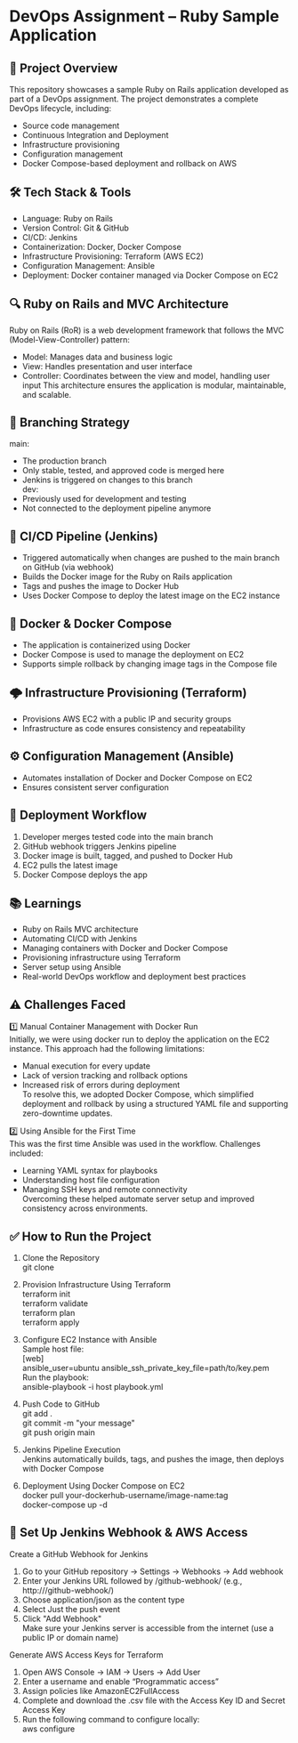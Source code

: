 # DevOps Assignment – Ruby Sample Application

## 📌 Project Overview
This repository showcases a sample Ruby on Rails application developed as part of a DevOps assignment. The project demonstrates a complete DevOps lifecycle, including:
- Source code management
- Continuous Integration and Deployment
- Infrastructure provisioning
- Configuration management
- Docker Compose-based deployment and rollback on AWS

## 🛠 Tech Stack & Tools
- Language: Ruby on Rails
- Version Control: Git & GitHub
- CI/CD: Jenkins
- Containerization: Docker, Docker Compose
- Infrastructure Provisioning: Terraform (AWS EC2)
- Configuration Management: Ansible
- Deployment: Docker container managed via Docker Compose on EC2

## 🔍 Ruby on Rails and MVC Architecture
Ruby on Rails (RoR) is a web development framework that follows the MVC (Model-View-Controller) pattern:
- Model: Manages data and business logic
- View: Handles presentation and user interface
- Controller: Coordinates between the view and model, handling user input
This architecture ensures the application is modular, maintainable, and scalable.

## 🌿 Branching Strategy
main:
- The production branch
- Only stable, tested, and approved code is merged here
- Jenkins is triggered on changes to this branch  
dev:
- Previously used for development and testing
- Not connected to the deployment pipeline anymore

## 🔁 CI/CD Pipeline (Jenkins)
- Triggered automatically when changes are pushed to the main branch on GitHub (via webhook)
- Builds the Docker image for the Ruby on Rails application
- Tags and pushes the image to Docker Hub
- Uses Docker Compose to deploy the latest image on the EC2 instance

## 🐳 Docker & Docker Compose
- The application is containerized using Docker
- Docker Compose is used to manage the deployment on EC2
- Supports simple rollback by changing image tags in the Compose file

## 🌩 Infrastructure Provisioning (Terraform)
- Provisions AWS EC2 with a public IP and security groups
- Infrastructure as code ensures consistency and repeatability

## ⚙️ Configuration Management (Ansible)
- Automates installation of Docker and Docker Compose on EC2
- Ensures consistent server configuration

## 🚀 Deployment Workflow
1. Developer merges tested code into the main branch  
2. GitHub webhook triggers Jenkins pipeline  
3. Docker image is built, tagged, and pushed to Docker Hub  
4. EC2 pulls the latest image  
5. Docker Compose deploys the app

## 📚 Learnings
- Ruby on Rails MVC architecture  
- Automating CI/CD with Jenkins  
- Managing containers with Docker and Docker Compose  
- Provisioning infrastructure using Terraform  
- Server setup using Ansible  
- Real-world DevOps workflow and deployment best practices

## ⚠️ Challenges Faced

1️⃣ Manual Container Management with Docker Run  
Initially, we were using docker run to deploy the application on the EC2 instance. This approach had the following limitations:
- Manual execution for every update
- Lack of version tracking and rollback options
- Increased risk of errors during deployment  
To resolve this, we adopted Docker Compose, which simplified deployment and rollback by using a structured YAML file and supporting zero-downtime updates.

2️⃣ Using Ansible for the First Time  
This was the first time Ansible was used in the workflow. Challenges included:
- Learning YAML syntax for playbooks
- Understanding host file configuration
- Managing SSH keys and remote connectivity  
Overcoming these helped automate server setup and improved consistency across environments.

## ✅ How to Run the Project

1. Clone the Repository  
git clone <your-repo-url>

2. Provision Infrastructure Using Terraform  
terraform init  
terraform validate  
terraform plan  
terraform apply

3. Configure EC2 Instance with Ansible  
Sample host file:  
[web]  
<your-ec2-public-ip> ansible_user=ubuntu ansible_ssh_private_key_file=path/to/key.pem  
Run the playbook:  
ansible-playbook -i host playbook.yml

4. Push Code to GitHub  
git add .  
git commit -m "your message"  
git push origin main

5. Jenkins Pipeline Execution  
Jenkins automatically builds, tags, and pushes the image, then deploys with Docker Compose

6. Deployment Using Docker Compose on EC2  
docker pull your-dockerhub-username/image-name:tag  
docker-compose up -d

## 🔗 Set Up Jenkins Webhook & AWS Access

Create a GitHub Webhook for Jenkins  
1. Go to your GitHub repository → Settings → Webhooks → Add webhook  
2. Enter your Jenkins URL followed by /github-webhook/ (e.g., http://<your-jenkins-server>/github-webhook/)  
3. Choose application/json as the content type  
4. Select Just the push event  
5. Click "Add Webhook"  
Make sure your Jenkins server is accessible from the internet (use a public IP or domain name)

Generate AWS Access Keys for Terraform  
1. Open AWS Console → IAM → Users → Add User  
2. Enter a username and enable “Programmatic access”  
3. Assign policies like AmazonEC2FullAccess  
4. Complete and download the .csv file with the Access Key ID and Secret Access Key  
5. Run the following command to configure locally:  
aws configure

